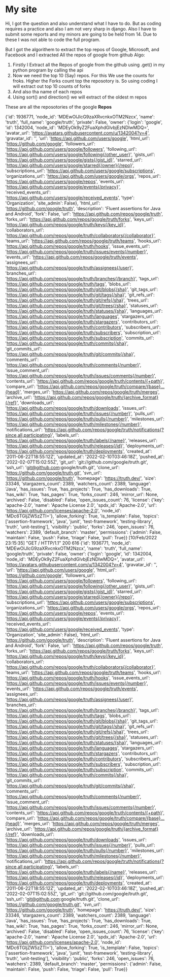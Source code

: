 # My site
Hi, I got the question and also understand what I have to do. But as coding requires a practice and also I am not very sharp in django. Also I have to submit some reports and my minors are going to be held from 14. Due to these I was not able to code the full program.

But I got the algorithem to extract the top repos of Google, Microsoft, and Facebook and I extracted All the repos of google from github
Algo:
1. Firstly I Extract all the Repos of google from the github using .get() in my python program by calling the api
2. Now we need the top 10 (Say) repos. For this We use the counts for froks. Higher the Forks count top the reposotory is. So using coding I will extract out top 10 counts of forks
3. And also tha name of each repos
4. Using sort() and direction() we will extract of the oldest m repos


These are all the reposotories of the google 
**Repos** 

{'id': 1936771, 'node_id': 'MDEwOlJlcG9zaXRvcnkxOTM2Nzcx', 'name': 'truth', 'full_name': 'google/truth', 'private': False, 'owner': {'login': 'google', 'id': 1342004, 'node_id': 'MDEyOk9yZ2FuaXphdGlvbjEzNDIwMDQ=', 'avatar_url': 'https://avatars.githubusercontent.com/u/1342004?v=4', 'gravatar_id': '', 'url': 'https://api.github.com/users/google', 'html_url': 'https://github.com/google', 'followers_url': 'https://api.github.com/users/google/followers', 'following_url': 'https://api.github.com/users/google/following{/other_user}', 'gists_url': 'https://api.github.com/users/google/gists{/gist_id}', 'starred_url': 'https://api.github.com/users/google/starred{/owner}{/repo}', 'subscriptions_url': 'https://api.github.com/users/google/subscriptions', 'organizations_url': 'https://api.github.com/users/google/orgs', 'repos_url': 'https://api.github.com/users/google/repos', 'events_url': 'https://api.github.com/users/google/events{/privacy}', 'received_events_url': 'https://api.github.com/users/google/received_events', 'type': 'Organization', 'site_admin': False}, 'html_url': 'https://github.com/google/truth', 'description': 'Fluent assertions for Java 
and Android', 'fork': False, 'url': 'https://api.github.com/repos/google/truth', 'forks_url': 'https://api.github.com/repos/google/truth/forks', 
'keys_url': 'https://api.github.com/repos/google/truth/keys{/key_id}', 'collaborators_url': 'https://api.github.com/repos/google/truth/collaborators{/collaborator}', 'teams_url': 'https://api.github.com/repos/google/truth/teams', 'hooks_url': 'https://api.github.com/repos/google/truth/hooks', 'issue_events_url': 'https://api.github.com/repos/google/truth/issues/events{/number}', 'events_url': 'https://api.github.com/repos/google/truth/events', 'assignees_url': 'https://api.github.com/repos/google/truth/assignees{/user}', 'branches_url': 'https://api.github.com/repos/google/truth/branches{/branch}', 'tags_url': 'https://api.github.com/repos/google/truth/tags', 'blobs_url': 'https://api.github.com/repos/google/truth/git/blobs{/sha}', 'git_tags_url': 'https://api.github.com/repos/google/truth/git/tags{/sha}', 'git_refs_url': 'https://api.github.com/repos/google/truth/git/refs{/sha}', 'trees_url': 'https://api.github.com/repos/google/truth/git/trees{/sha}', 'statuses_url': 'https://api.github.com/repos/google/truth/statuses/{sha}', 'languages_url': 'https://api.github.com/repos/google/truth/languages', 'stargazers_url': 'https://api.github.com/repos/google/truth/stargazers', 'contributors_url': 'https://api.github.com/repos/google/truth/contributors', 'subscribers_url': 'https://api.github.com/repos/google/truth/subscribers', 'subscription_url': 'https://api.github.com/repos/google/truth/subscription', 'commits_url': 'https://api.github.com/repos/google/truth/commits{/sha}', 'git_commits_url': 'https://api.github.com/repos/google/truth/git/commits{/sha}', 'comments_url': 'https://api.github.com/repos/google/truth/comments{/number}', 'issue_comment_url': 'https://api.github.com/repos/google/truth/issues/comments{/number}', 'contents_url': 'https://api.github.com/repos/google/truth/contents/{+path}', 'compare_url': 'https://api.github.com/repos/google/truth/compare/{base}...{head}', 'merges_url': 'https://api.github.com/repos/google/truth/merges', 'archive_url': 'https://api.github.com/repos/google/truth/{archive_format}{/ref}', 'downloads_url': 'https://api.github.com/repos/google/truth/downloads', 'issues_url': 'https://api.github.com/repos/google/truth/issues{/number}', 'pulls_url': 'https://api.github.com/repos/google/truth/pulls{/number}', 'milestones_url': 'https://api.github.com/repos/google/truth/milestones{/number}', 'notifications_url': 'https://api.github.com/repos/google/truth/notifications{?since,all,participating}', 'labels_url': 'https://api.github.com/repos/google/truth/labels{/name}', 'releases_url': 'https://api.github.com/repos/google/truth/releases{/id}', 'deployments_url': 'https://api.github.com/repos/google/truth/deployments', 'created_at': '2011-06-22T18:55:12Z', 'updated_at': '2022-02-10T03:46:18Z', 'pushed_at': '2022-02-07T15:02:55Z', 'git_url': 'git://github.com/google/truth.git', 'ssh_url': 'git@github.com:google/truth.git', 'clone_url': 'https://github.com/google/truth.git', 'svn_url': 'https://github.com/google/truth', 'homepage': 'https://truth.dev/', 'size': 33346, 'stargazers_count': 2389, 'watchers_count': 2389, 'language': 'Java', 'has_issues': True, 'has_projects': True, 'has_downloads': True, 'has_wiki': True, 'has_pages': True, 'forks_count': 246, 'mirror_url': None, 'archived': False, 'disabled': False, 'open_issues_count': 76, 'license': {'key': 'apache-2.0', 'name': 'Apache License 2.0', 'spdx_id': 'Apache-2.0', 'url': 'https://api.github.com/licenses/apache-2.0', 'node_id': 'MDc6TGljZW5zZTI='}, 'allow_forking': True, 'is_template': False, 'topics': ['assertion-framework', 'java', 'junit', 'test-framework', 'testing-library', 'truth', 'unit-testing'], 'visibility': 'public', 'forks': 246, 'open_issues': 76, 'watchers': 2389, 'default_branch': 'master', 'permissions': {'admin': False, 'maintain': False, 'push': False, 'triage': False, 'pull': True}}
[10/Feb/2022 23:15:35] "GET / HTTP/1.1" 200 616
{'id': 1936771, 'node_id': 'MDEwOlJlcG9zaXRvcnkxOTM2Nzcx', 'name': 'truth', 'full_name': 'google/truth', 'private': False, 'owner': {'login': 'google', 'id': 1342004, 'node_id': 'MDEyOk9yZ2FuaXphdGlvbjEzNDIwMDQ=', 'avatar_url': 'https://avatars.githubusercontent.com/u/1342004?v=4', 'gravatar_id': '', 'url': 'https://api.github.com/users/google', 'html_url': 'https://github.com/google', 'followers_url': 'https://api.github.com/users/google/followers', 'following_url': 'https://api.github.com/users/google/following{/other_user}', 'gists_url': 'https://api.github.com/users/google/gists{/gist_id}', 'starred_url': 'https://api.github.com/users/google/starred{/owner}{/repo}', 'subscriptions_url': 'https://api.github.com/users/google/subscriptions', 'organizations_url': 'https://api.github.com/users/google/orgs', 'repos_url': 'https://api.github.com/users/google/repos', 'events_url': 'https://api.github.com/users/google/events{/privacy}', 'received_events_url': 'https://api.github.com/users/google/received_events', 'type': 'Organization', 'site_admin': False}, 'html_url': 'https://github.com/google/truth', 'description': 'Fluent assertions for Java 
and Android', 'fork': False, 'url': 'https://api.github.com/repos/google/truth', 'forks_url': 'https://api.github.com/repos/google/truth/forks', 
'keys_url': 'https://api.github.com/repos/google/truth/keys{/key_id}', 'collaborators_url': 'https://api.github.com/repos/google/truth/collaborators{/collaborator}', 'teams_url': 'https://api.github.com/repos/google/truth/teams', 'hooks_url': 'https://api.github.com/repos/google/truth/hooks', 'issue_events_url': 'https://api.github.com/repos/google/truth/issues/events{/number}', 'events_url': 'https://api.github.com/repos/google/truth/events', 'assignees_url': 'https://api.github.com/repos/google/truth/assignees{/user}', 'branches_url': 'https://api.github.com/repos/google/truth/branches{/branch}', 'tags_url': 'https://api.github.com/repos/google/truth/tags', 'blobs_url': 'https://api.github.com/repos/google/truth/git/blobs{/sha}', 'git_tags_url': 'https://api.github.com/repos/google/truth/git/tags{/sha}', 'git_refs_url': 'https://api.github.com/repos/google/truth/git/refs{/sha}', 'trees_url': 'https://api.github.com/repos/google/truth/git/trees{/sha}', 'statuses_url': 'https://api.github.com/repos/google/truth/statuses/{sha}', 'languages_url': 'https://api.github.com/repos/google/truth/languages', 'stargazers_url': 'https://api.github.com/repos/google/truth/stargazers', 'contributors_url': 'https://api.github.com/repos/google/truth/contributors', 'subscribers_url': 'https://api.github.com/repos/google/truth/subscribers', 'subscription_url': 'https://api.github.com/repos/google/truth/subscription', 'commits_url': 'https://api.github.com/repos/google/truth/commits{/sha}', 'git_commits_url': 'https://api.github.com/repos/google/truth/git/commits{/sha}', 'comments_url': 'https://api.github.com/repos/google/truth/comments{/number}', 'issue_comment_url': 'https://api.github.com/repos/google/truth/issues/comments{/number}', 'contents_url': 'https://api.github.com/repos/google/truth/contents/{+path}', 'compare_url': 'https://api.github.com/repos/google/truth/compare/{base}...{head}', 'merges_url': 'https://api.github.com/repos/google/truth/merges', 'archive_url': 'https://api.github.com/repos/google/truth/{archive_format}{/ref}', 'downloads_url': 'https://api.github.com/repos/google/truth/downloads', 'issues_url': 'https://api.github.com/repos/google/truth/issues{/number}', 'pulls_url': 'https://api.github.com/repos/google/truth/pulls{/number}', 'milestones_url': 'https://api.github.com/repos/google/truth/milestones{/number}', 'notifications_url': 'https://api.github.com/repos/google/truth/notifications{?since,all,participating}', 'labels_url': 'https://api.github.com/repos/google/truth/labels{/name}', 'releases_url': 'https://api.github.com/repos/google/truth/releases{/id}', 'deployments_url': 'https://api.github.com/repos/google/truth/deployments', 'created_at': '2011-06-22T18:55:12Z', 'updated_at': '2022-02-10T03:46:18Z', 'pushed_at': '2022-02-07T15:02:55Z', 'git_url': 'git://github.com/google/truth.git', 'ssh_url': 'git@github.com:google/truth.git', 'clone_url': 'https://github.com/google/truth.git', 'svn_url': 'https://github.com/google/truth', 'homepage': 'https://truth.dev/', 'size': 33346, 'stargazers_count': 2389, 'watchers_count': 2389, 'language': 'Java', 'has_issues': True, 'has_projects': True, 'has_downloads': True, 'has_wiki': True, 'has_pages': True, 'forks_count': 246, 'mirror_url': None, 'archived': False, 'disabled': False, 'open_issues_count': 76, 'license': {'key': 'apache-2.0', 'name': 'Apache License 2.0', 'spdx_id': 'Apache-2.0', 'url': 'https://api.github.com/licenses/apache-2.0', 'node_id': 'MDc6TGljZW5zZTI='}, 'allow_forking': True, 'is_template': False, 'topics': ['assertion-framework', 'java', 'junit', 'test-framework', 'testing-library', 'truth', 'unit-testing'], 'visibility': 'public', 'forks': 246, 'open_issues': 76, 'watchers': 2389, 'default_branch': 'master', 'permissions': {'admin': False, 'maintain': False, 'push': False, 'triage': False, 'pull': True}}
